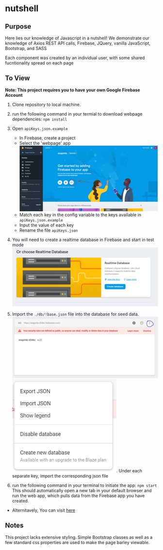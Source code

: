 # nutshell

## Purpose
Here lies our knowledge of Javascript in a nutshell! We demonstrate our knowledge of Axios REST API calls, Firebase, JQuery, vanilla JavaScript, Bootstrap, and SASS

Each component was created by an individual user, with some shared fucntionality spread on each page 

## To View

**Note: This project requires you to have your own Google Firebase Account**

1. Clone repository to local machine.
1. run the following command in your termial to download webpage dependencies: ```npm install```
1. Open `apiKeys.json.example`
    * In Firebase, create a project
    * Select the 'webpage' app ![webpage directions](https://github.com/Waysidetester/firebase-Todo/blob/master/images/open-web-app.PNG?raw=true)
    * Match each key in the config variable to the keys available in `apiKeys.json.example`
    * Input the value of each key
    * Rename the file `apiKeys.json`
1. You will need to create a realtime database in Firebase and start in test mode ![init database](https://github.com/Waysidetester/firebase-Todo/blob/master/images/realtimeDatabase.PNG?raw=true)
1. Import the `./db/!base.json` file into the database for seed data. ![select import](https://github.com/Waysidetester/firebase-Todo/blob/master/images/import-option.PNG?raw=true) ![select import](https://github.com/Waysidetester/firebase-Todo/blob/master/images/import-json.PNG?raw=true). Under each separate key, import the corresponding json file

1. run the following command in your terminal to initiate the app: ```npm start```
This should automatically open a new tab in your default browser and run the web app, which pulls data from the Firebase app you have created.

* Alternitavely, You can visit [here](https://nutshell-cashews.firebaseapp.com/)

## Notes

This project lacks extensive styling. Simple Bootstrap classes as well as a few standard css properties are used to make the page barley viewable. 
